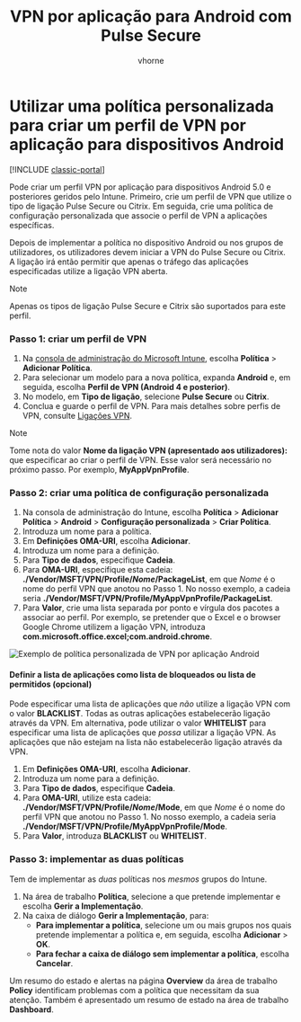 ﻿---
title: VPN por aplicação para Android com Pulse Secure
description: Pode criar um perfil de VPN por aplicação para dispositivos Android geridos pelo Intune.
keywords: ''
author: vhorne
ms.author: victorh
manager: angrobe
ms.date: 06/03/2017
ms.topic: article
ms.prod: ''
ms.service: microsoft-intune
ms.technology: ''
ms.assetid: ac65e906-3922-429f-8d9c-d313d3126645
ROBOTS: NOINDEX,NOFOLLOW
ms.reviewer: chrisbal
ms.suite: ems
ms.custom: intune-classic
ms.openlocfilehash: fb4b6ad21b83d6ed2844238091f2e24e0d15cea5
ms.sourcegitcommit: 5eba4bad151be32346aedc7cbb0333d71934f8cf
ms.translationtype: HT
ms.contentlocale: pt-PT
ms.lasthandoff: 04/16/2018
---
# <a name="use-a-custom-policy-to-create-a-per-app-vpn-profile-for-android-devices"></a>Utilizar uma política personalizada para criar um perfil de VPN por aplicação para dispositivos Android

[!INCLUDE [classic-portal](../includes/classic-portal.md)]

Pode criar um perfil VPN por aplicação para dispositivos Android 5.0 e posteriores geridos pelo Intune. Primeiro, crie um perfil de VPN que utilize o tipo de ligação Pulse Secure ou Citrix. Em seguida, crie uma política de configuração personalizada que associe o perfil de VPN a aplicações específicas. 

Depois de implementar a política no dispositivo Android ou nos grupos de utilizadores, os utilizadores devem iniciar a VPN do Pulse Secure ou Citrix. A ligação irá então permitir que apenas o tráfego das aplicações especificadas utilize a ligação VPN aberta.

> [!NOTE]
>
> Apenas os tipos de ligação Pulse Secure e Citrix são suportados para este perfil.


### <a name="step-1-create-a-vpn-profile"></a>Passo 1: criar um perfil de VPN

1. Na [consola de administração do Microsoft Intune](https://manage.microsoft.com), escolha **Política** > **Adicionar Política**.
2. Para selecionar um modelo para a nova política, expanda **Android** e, em seguida, escolha **Perfil de VPN (Android 4 e posterior)**.
3. No modelo, em **Tipo de ligação**, selecione **Pulse Secure** ou **Citrix**.
4. Conclua e guarde o perfil de VPN. Para mais detalhes sobre perfis de VPN, consulte [Ligações VPN](../deploy-use/vpn-connections-in-microsoft-intune.md).

> [!NOTE]
>
> Tome nota do valor **Nome da ligação VPN (apresentado aos utilizadores):** que especificar ao criar o perfil de VPN. Esse valor será necessário no próximo passo. Por exemplo, **MyAppVpnProfile**.

### <a name="step-2-create-a-custom-configuration-policy"></a>Passo 2: criar uma política de configuração personalizada

   1. Na consola de administração do Intune, escolha **Política** > **Adicionar Política** > **Android** > **Configuração personalizada** > **Criar Política**.
   2. Introduza um nome para a política.
   3. Em **Definições OMA-URI**, escolha **Adicionar**.
   4. Introduza um nome para a definição.
   5. Para **Tipo de dados**, especifique **Cadeia**.
   6. Para **OMA-URI**, especifique esta cadeia: **./Vendor/MSFT/VPN/Profile/*Nome*/PackageList**, em que *Nome* é o nome do perfil VPN que anotou no Passo 1. No nosso exemplo, a cadeia seria **./Vendor/MSFT/VPN/Profile/MyAppVpnProfile/PackageList**.
   7.   Para **Valor**, crie uma lista separada por ponto e vírgula dos pacotes a associar ao perfil. Por exemplo, se pretender que o Excel e o browser Google Chrome utilizem a ligação VPN, introduza **com.microsoft.office.excel;com.android.chrome**.

![Exemplo de política personalizada de VPN por aplicação Android](./media/android_per_app_vpn_oma_uri.png)

#### <a name="set-your-app-list-to-blacklist-or-whitelist-optional"></a>Definir a lista de aplicações como lista de bloqueados ou lista de permitidos (opcional)
  Pode especificar uma lista de aplicações que *não* utilize a ligação VPN com o valor **BLACKLIST**. Todas as outras aplicações estabelecerão ligação através da VPN.
Em alternativa, pode utilizar o valor **WHITELIST** para especificar uma lista de aplicações que *possa* utilizar a ligação VPN. As aplicações que não estejam na lista não estabelecerão ligação através da VPN.
  1.    Em **Definições OMA-URI**, escolha **Adicionar**.
  2.    Introduza um nome para a definição.
  3.    Para **Tipo de dados**, especifique **Cadeia**.
  4.    Para **OMA-URI**, utilize esta cadeia: **./Vendor/MSFT/VPN/Profile/*Nome*/Mode**, em que *Nome* é o nome do perfil VPN que anotou no Passo 1. No nosso exemplo, a cadeia seria **./Vendor/MSFT/VPN/Profile/MyAppVpnProfile/Mode**.
  5.    Para **Valor**, introduza **BLACKLIST** ou **WHITELIST**.



### <a name="step-3-deploy-both-policies"></a>Passo 3: implementar as duas políticas

Tem de implementar as *duas* políticas nos *mesmos* grupos do Intune.

1.  Na área de trabalho **Política**, selecione a que pretende implementar e escolha **Gerir a Implementação**.
2.  Na caixa de diálogo **Gerir a Implementação**, para:
    -   **Para implementar a política**, selecione um ou mais grupos nos quais pretende implementar a política e, em seguida, escolha **Adicionar** > **OK**.
    -   **Para fechar a caixa de diálogo sem implementar a política**, escolha **Cancelar**.

Um resumo do estado e alertas na página **Overview** da área de trabalho **Policy** identificam problemas com a política que necessitam da sua atenção. Também é apresentado um resumo de estado na área de trabalho **Dashboard**.
